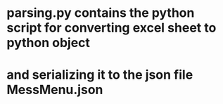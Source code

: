 # parsing.py contains the python script for converting excel sheet to python object
# and serializing it to the json file MessMenu.json
